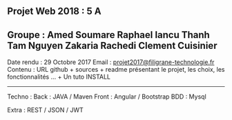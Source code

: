 
Projet Web 2018 : 5 A
------------------------------------------------------
Groupe : Amed Soumare
	 Raphael Iancu
	 Thanh Tam Nguyen
	 Zakaria Rachedi
	 Clement Cuisinier
-------------------------------------------------------

Date rendu : 29 Octobre 2017 
Email : projet2017@filigrane-technologie.fr
Contenu : URL github + sources + readme  présentant le projet, les choix, les fonctionnalités ... + Un tuto INSTALL

-------------------------------------------------------
Techno :
Back : JAVA / Maven
Front : Angular / Bootstrap
BDD : Mysql

Extra : REST / JSON / JWT
